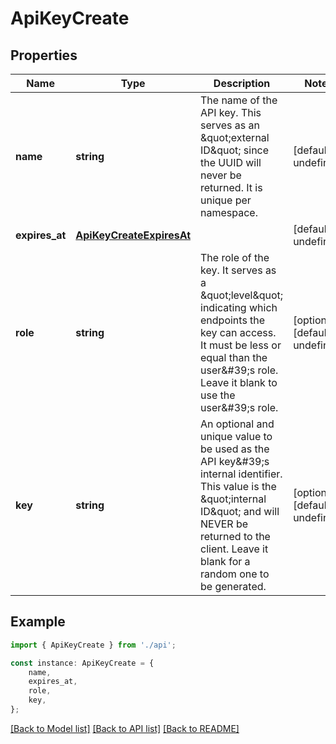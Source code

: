# ApiKeyCreate


## Properties

Name | Type | Description | Notes
------------ | ------------- | ------------- | -------------
**name** | **string** | The name of the API key. This serves as an \&quot;external ID\&quot; since the UUID will never be returned. It is unique per namespace.  | [default to undefined]
**expires_at** | [**ApiKeyCreateExpiresAt**](ApiKeyCreateExpiresAt.md) |  | [default to undefined]
**role** | **string** | The role of the key. It serves as a \&quot;level\&quot; indicating which endpoints the key can access. It must be less or equal than the user\&#39;s role. Leave it blank to use the user\&#39;s role.  | [optional] [default to undefined]
**key** | **string** | An optional and unique value to be used as the API key\&#39;s internal identifier. This value is the \&quot;internal ID\&quot; and will NEVER be returned to the client. Leave it blank for a random one to be generated.  | [optional] [default to undefined]

## Example

```typescript
import { ApiKeyCreate } from './api';

const instance: ApiKeyCreate = {
    name,
    expires_at,
    role,
    key,
};
```

[[Back to Model list]](../README.md#documentation-for-models) [[Back to API list]](../README.md#documentation-for-api-endpoints) [[Back to README]](../README.md)
